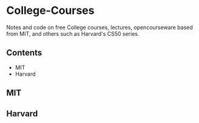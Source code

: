 <!-- Free College course notes and code  -->
# College-Courses

Notes and code on free College courses, lectures, opencourseware based from MIT, and others such as Harvard's CS50 series.

## Contents

- MIT
- Harvard

## MIT



## Harvard



